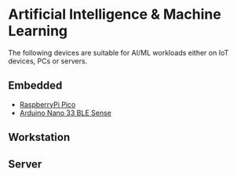 # Artificial Intelligence & Machine Learning

The following devices are suitable for AI/ML workloads either on IoT devices, PCs or servers.

## Embedded
- [RaspberryPi Pico](/boards/Raspberry-Pi-Foundation/raspberrypi-pico.md)
- [Arduino Nano 33 BLE Sense](/boards/Arduino/nano-33-ble-sense-rev2.md)

## Workstation


## Server

